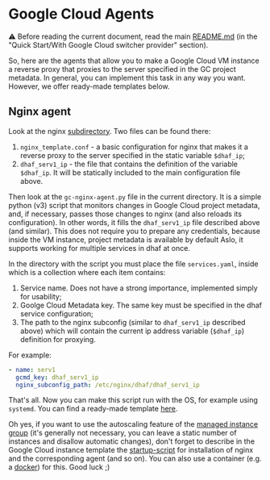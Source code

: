 # Google Cloud Agents
⚠️ Before reading the current document, read the main [README.md](../../README.md#with-google-cloud-switcher-provider) (in the "Quick Start/With Google Cloud switcher provider" section).

So, here are the agents that allow you to make a Google Cloud VM instance a reverse proxy that proxies to the server specified in the GC project metadata.
In general, you can implement this task in any way you want. However, we offer ready-made templates below.

## Nginx agent
Look at the nginx [subdirectory](nginx). Two files can be found there:
1. `nginx_template.conf` - a basic configuration for nginx that makes it a reverse proxy to the server specified in the static variable `$dhaf_ip`;
2. `dhaf_serv1_ip` - the file that contains the definition of the variable `$dhaf_ip`. It will be statically included to the main configuration file above.

Then look at the `gc-nginx-agent.py` file in the current directory.
It is a simple python (v3) script that monitors changes in Google Cloud project metadata, and,
if necessary, passes those changes to nginx (and also reloads its configuration). In other words, it fills the `dhaf_serv1_ip` file described above (and similar).
This does not require you to prepare any credentials, because inside the VM instance, project metadata is available by default
Aslo, it supports working for multiple services in dhaf at once.

In the directory with the script you must place the file `services.yaml`, inside which is a collection where each item contains:
1. Service name. Does not have a strong importance, implemented simply for usability;
2. Goolge Cloud Metadata key. The same key must be specified in the dhaf service configuration;
3. The path to the nginx subconfig (similar to `dhaf_serv1_ip` described above) which will contain the current ip address variable (`$dhaf_ip`) definition for proxying.

For example:
```yaml
- name: serv1
  gcmd_key: dhaf_serv1_ip
  nginx_subconfig_path: /etc/nginx/dhaf/dhaf_serv1_ip
```

That's all. Now you can make this script run with the OS, for example using `systemd`. You can find a ready-made template [here](systemd).

Oh yes, if you want to use the autoscaling feature of the [managed instance group](https://cloud.google.com/compute/docs/instance-groups#managed_instance_groups) (it's generally not necessary,
you can leave a static number of instances and disallow automatic changes),
don't forget to describe in the Google Cloud instance template the [startup-script](https://cloud.google.com/compute/docs/instance-templates/deterministic-instance-templates)
for installation of nginx and the corresponding agent (and so on). You can also use a container (e.g. a [docker](https://www.docker.com/)) for this. Good luck ;)
